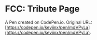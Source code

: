 # FCC: Tribute Page

A Pen created on CodePen.io. Original URL: [https://codepen.io/keviinx/pen/mdVPyLa](https://codepen.io/keviinx/pen/mdVPyLa).


